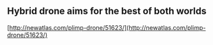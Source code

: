 ## Hybrid drone aims for the best of both worlds
  
  [http://newatlas.com/plimp-drone/51623/](http://newatlas.com/plimp-drone/51623/)